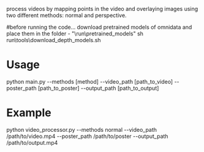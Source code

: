 
process videos by mapping points in the video and overlaying images using two different methods: normal and perspective.

#before running the code...
download pretrained models of omnidata and place them in the folder - "\run\pretrained_models"
sh run\tools\download_depth_models.sh


# Usage

python main.py --methods [method] --video_path [path_to_video] --poster_path [path_to_poster] --output_path [path_to_output]

# Example

python video_processor.py --methods normal --video_path /path/to/video.mp4 --poster_path /path/to/poster --output_path /path/to/output.mp4

